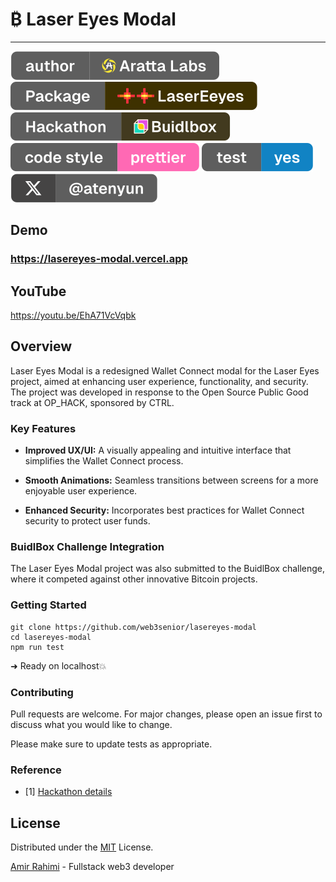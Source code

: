 # ₿ Laser Eyes Modal
---

![Author Badge](src/assets/badge-author.svg "Aratta")
![x Badge](src/assets/badge-package.svg "package")
![test Badge](src/assets/badge-hackathon.svg "hackathon")
![Prettier Badge](src/assets/badge-prettier.svg "prettier")
![test Badge](src/assets/badge-test.svg "prettier")
<a href="https://twitter.com/atenyun">![X Badge](src/assets/badge-x.svg "X")</a>

## Demo

### https://lasereyes-modal.vercel.app

## YouTube
https://youtu.be/EhA71VcVqbk

## Overview

Laser Eyes Modal is a redesigned Wallet Connect modal for the Laser Eyes project, aimed at enhancing user experience, functionality, and security. The project was developed in response to the Open Source Public Good track at OP_HACK, sponsored by CTRL.



### Key Features

- **Improved UX/UI:** A visually appealing and intuitive interface that simplifies the Wallet Connect process.

- **Smooth Animations:**  Seamless transitions between screens for a more enjoyable user experience.

- **Enhanced Security:**  Incorporates best practices for Wallet Connect security to protect user funds.

### BuidlBox Challenge Integration

The Laser Eyes Modal project was also submitted to the BuidlBox challenge, where it competed against other innovative Bitcoin projects.


### Getting Started

```
git clone https://github.com/web3senior/lasereyes-modal
cd lasereyes-modal
npm run test
```

➜ Ready on localhost💥

### Contributing

Pull requests are welcome. For major changes, please open an issue first to discuss what you would like to change.

Please make sure to update tests as appropriate.

### Reference

 - [1] [Hackathon details](https://app.buidlbox.io/arch-network/ophack001?path=arch-network%2Fophack001)

## License

Distributed under the [MIT](https://choosealicense.com/licenses/mit/) License.

[Amir Rahimi](https://aratta.dev) - Fullstack web3 developer

